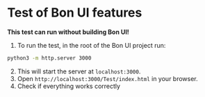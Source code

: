 # Test of Bon UI features

__This test can run without building Bon UI!__

1. To run the test, in the root of the Bon UI project run:
```bash
python3 -m http.server 3000
```
2. This will start the server at `localhost:3000`.
3. Open `http://localhost:3000/Test/index.html` in your browser.
4. Check if everything works correctly
